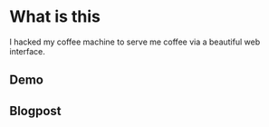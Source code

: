 # What is this
I hacked my coffee machine to serve me coffee via a beautiful web interface.

## Demo 
**<INSERT EXAMPLE HERE>**

## Blogpost
**<INSERT LINK HERE>**
